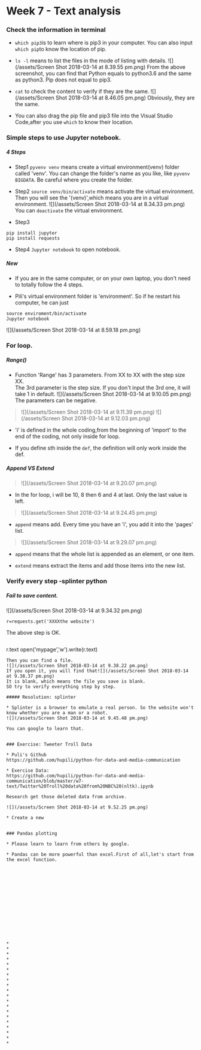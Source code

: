 # Week 7 - Text analysis 

### Check the information in terminal
* `which pip3`is to learn where is pip3 in your computer. You can also input `which pip`to know the location of pip.

* `ls -l` means to list the files in the mode of listing with details.
![](/assets/Screen Shot 2018-03-14 at 8.39.55 pm.png)
From the above screenshot, you can find that Python equals to python3.6 and the same as python3. Pip does not equal to pip3.

* `cat` to check the content to verify if they are the same.
![](/assets/Screen Shot 2018-03-14 at 8.46.05 pm.png)
Obviously, they are the same.

* You can also drag the pip file and pip3 file into the Visual Studio Code,after you use `which` to know their location.

### Simple steps to use Jupyter notebook.

##### 4 Steps
* Step1
`pyvenv venv` means create a virtual environment(venv) folder called 'venv'. You can change the folder's name as you like, like `pyvenv BIGDATA`. 
    Be careful where you create the folder.

* Step2 
`source venv/bin/activate` means activate the virtual environment. Then you will see the '(venv)',which means you are in a virtual environment.
![](/assets/Screen Shot 2018-03-14 at 8.34.33 pm.png)
You can `deactivate` the virtual environment.

* Step3
```
pip install jupyter
pip install requests
```

* Step4
`Jupyter notebook` to open notebook.

##### New

* If you are in the same computer, or on your own laptop, you don't need to totally follow the 4 steps. 


* Pili's virtual environment folder is 'environment'. So if he restart his computer, he can just 
```
source enviroment/bin/activate
Jupyter notebook
```
![](/assets/Screen Shot 2018-03-14 at 8.59.18 pm.png)



### For loop.

##### Range()
* Function 'Range' has 3 parameters. From XX to XX with the step size XX.  
The 3rd parameter is the step size. If you don't input the 3rd one, it will take 1 in default.
![](/assets/Screen Shot 2018-03-14 at 9.10.05 pm.png)
The parameters can be negative.
>![](/assets/Screen Shot 2018-03-14 at 9.11.39 pm.png)
>![](/assets/Screen Shot 2018-03-14 at 9.12.03 pm.png)

* 'i' is defined in the whole coding,from the beginning of 'import' to the end of the coding, not only inside for loop.

* If you define sth inside the `def`, the definition will only work inside the def.

##### Append VS Extend

>![](/assets/Screen Shot 2018-03-14 at 9.20.07 pm.png)

* In the for loop, i will be 10, 8 then 6 and 4 at last. Only the last value is left.

>![](/assets/Screen Shot 2018-03-14 at 9.24.45 pm.png)

* `append` means add. Every time you have an 'i', you add it into the 'pages' list.

>![](/assets/Screen Shot 2018-03-14 at 9.29.07 pm.png)

* `append` means that the whole list is appended as an element, or one item.

* `extend` means extract the items and add those items into the new list.

### Verify every step -splinter python

##### Fail to save content.

![](/assets/Screen Shot 2018-03-14 at 9.34.32 pm.png)
```
r=requests.get('XXXXthe website')
```
The above step is OK.

>```
r.text
open('mypage','w').write(r.text) 
```
Then you can find a file.
![](/assets/Screen Shot 2018-03-14 at 9.38.22 pm.png)
If you open it, you will find that![](/assets/Screen Shot 2018-03-14 at 9.38.37 pm.png) 
It is blank, which means the file you save is blank.
SO try to verify everything step by step.

##### Resolution: splinter

* Splinter is a browser to emulate a real person. So the website won't know whether you are a man or a robot.
![](/assets/Screen Shot 2018-03-14 at 9.45.48 pm.png)

You can google to learn that. 


### Exercise: Tweeter Troll Data 

* Puli's Github 
https://github.com/hupili/python-for-data-and-media-communication

* Exercise Data:
https://github.com/hupili/python-for-data-and-media-communication/blob/master/w7-text/Twitter%20Troll%20data%20from%20NBC%20(nltk).ipynb

Research get those deleted data from archive.

![](/assets/Screen Shot 2018-03-14 at 9.52.25 pm.png)

* Create a new   
   
     
### Pandas plotting

* Please learn to learn from others by google.

* Pandas can be more powerful than excel.First of all,let's start from the excel function.












    


*
*
*
*
*
*
*
*
*
*
*
*
*
*
*
*
*
*
*
* 





